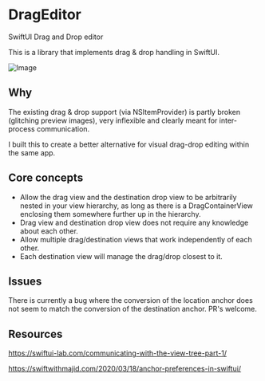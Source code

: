 # DragEditor
SwiftUI Drag and Drop editor

This is a library that implements drag & drop handling in SwiftUI.

![Image](https://i.imgur.com/XNAlfTc.gif)

## Why
The existing drag & drop support (via NSItemProvider) is partly broken (glitching preview images), very inflexible and clearly meant for inter-process communication.

I built this to create a better alternative for visual drag-drop editing within the same app.

## Core concepts

- Allow the drag view and the destination drop view to be arbitrarily nested in your view hierarchy, as long as there is a DragContainerView enclosing them somewhere further up in the hierarchy.
- Drag view and destination drop view does not require any knowledge about each other.
- Allow multiple drag/destination views that work independently of each other.
- Each destination view will manage the drag/drop closest to it.

## Issues
There is currently a bug where the conversion of the location anchor does not seem to match the conversion of the destination anchor. PR's welcome.

## Resources
https://swiftui-lab.com/communicating-with-the-view-tree-part-1/

https://swiftwithmajid.com/2020/03/18/anchor-preferences-in-swiftui/
